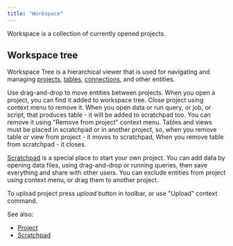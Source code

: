 ```yaml
---
title: "Workspace"
---
```


Workspace is a collection of currently opened projects.

## Workspace tree

Workspace Tree is a hierarchical viewer that is used for navigating and managing [projects](../../datagrok/concepts/project/project.md),
[tables](../concepts/table.md), [connections](../../access/access.md#data-connection), and other entities.

Use drag-and-drop to move entities between projects. When you open a project, you can
find it added to workspace tree. Close project using context menu to remove it. When you open data or run query, or job,
or script, that produces table - it will be added to scratchpad too. You can remove it using "Remove from project"
context menu. Tables and views must be placed in scratchpad or in another project, so, when you remove table or view
from project - it moves to scratchpad, When you remove table from scratchpad - it closes.

[Scratchpad](scratchpad.md) is a special place to start your own project. You can add data by opening data files, using
drag-and-drop or running queries, then save everything and share with other users. You can exclude entities from project
using context menu, or drag them to another project.

To upload project press _upload_ button in toolbar, or use "Upload" context command.

See also:

* [Project](../../collaborate//project.md)
* [Scratchpad](scratchpad.md)

